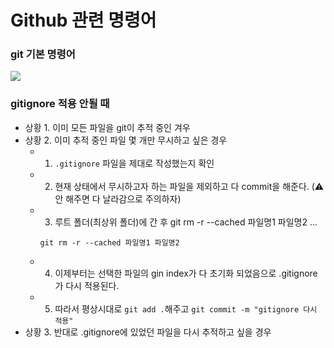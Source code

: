 # Github 관련 명령어

<!-- 목차 -->
<!-- [* gitignore 적용 안될 때](#gitignore-적용-안될-때) -->

### git 기본 명령어 
<a href="https://ninth-sleep-ef8.notion.site/Git-cd1b38848cf448b484d2e43431f676ff">
<img src="https://img.shields.io/badge/Notion-ffffff?style=flat-square&logo=notion&logoColor=000000"/></a>

### gitignore 적용 안될 때 
- 상황 1. 이미 모든 파일을 git이 추적 중인 겨우
- 상황 2. 이미 추적 중인 파일 몇 개만 무시하고 싶은 경우
  - 1. `.gitignore` 파일을 제대로 작성했는지 확인
  - 2. 현재 상태에서 무시하고자 하는 파일을 제외하고 다 commit을 해준다. (:warning: 안 해주면 다 날라감으로 주의하자)
  - 3. 루트 폴더(최상위 폴더)에 간 후 git rm -r --cached 파일명1 파일명2 ...
    ```
    git rm -r --cached 파일명1 파일명2
    ```
  - 4. 이제부터는 선택한 파일의 gin index가 다 초기화 되었음으로 .gitignore가 다시 적용된다.
  - 5. 따라서 평상시대로 `git add .`해주고 `git commit -m "gitignore 다시 적용"`
- 상황 3. 반대로 .gitignore에 있었던 파일을 다시 추적하고 싶을 경우

<!--gitignore 참고: https://coding-groot.tistory.com/59 -->
<!--마크다운 이모지 이름: https://inpa.tistory.com/entry/MarkDown-%F0%9F%93%9A-Emoji-%EC%9D%B4%EB%AA%A8%ED%8B%B0%EC%BD%98-%EC%82%AC%EC%9A%A9%ED%95%98%EA%B8%B0  -->
